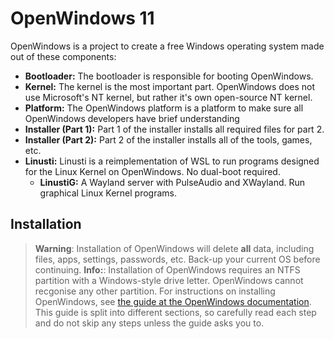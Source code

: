 # OpenWindows 11
OpenWindows is a project to create a free Windows operating system made out of these components:
* **Bootloader:** The bootloader is responsible for booting OpenWindows.
* **Kernel:** The kernel is the most important part. OpenWindows does not use Microsoft's
  NT kernel, but rather it's own open-source NT kernel.
* **Platform:** The OpenWindows platform is a platform to make sure all OpenWindows developers
  have brief understanding
* **Installer (Part 1):** Part 1 of the installer installs all required files for part 2.
* **Installer (Part 2):** Part 2 of the installer installs all of the tools, games, etc.
* **Linusti:** Linusti is a reimplementation of WSL to run programs designed for the Linux
  Kernel on OpenWindows. No dual-boot required.
  * **LinustiG:** A Wayland server with PulseAudio and XWayland. Run graphical Linux
    Kernel programs.
## Installation
> **Warning**: Installation of OpenWindows will delete **all** data, including files,
  apps, settings, passwords, etc. Back-up your current OS before continuing.
> **Info:**: Installation of OpenWindows requires an NTFS partition with a Windows-style
  drive letter. OpenWindows cannot recgonise any other partition.
For instructions on installing OpenWindows, see [the guide at the OpenWindows documentation][docs].
This guide is split into different sections, so carefully read each step and do not skip
any steps unless the guide asks you to.

 [docs]: https://freent-project.github.com/openwindows-docs/install
